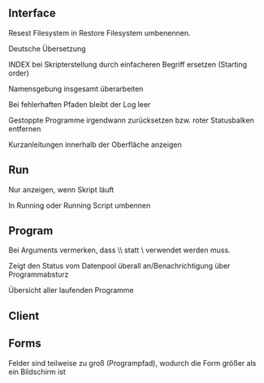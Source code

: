 ## Interface

Resest Filesystem in Restore Filesystem umbenennen.

Deutsche Übersetzung

INDEX bei Skripterstellung durch einfacheren Begriff ersetzen (Starting order)

Namensgebung insgesamt überarbeiten

Bei fehlerhaften Pfaden bleibt der Log leer

Gestoppte Programme irgendwann zurücksetzen bzw. roter Statusbalken entfernen

Kurzanleitungen innerhalb der Oberfläche anzeigen

## Run
Nur anzeigen, wenn Skript läuft

In Running oder Running Script umbennen


## Program

Bei Arguments vermerken, dass \\\ statt \ verwendet werden muss.

Zeigt den Status vom Datenpool überall an/Benachrichtigung über Programmabsturz

Übersicht aller laufenden Programme

## Client

## Forms

Felder sind teilweise zu groß (Programpfad), wodurch die Form größer als ein Bildschirm ist

